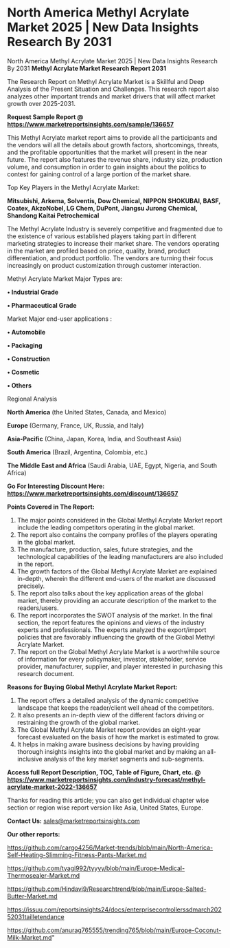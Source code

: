 # North America Methyl Acrylate Market 2025 | New Data Insights Research By 2031
North America Methyl Acrylate Market 2025 | New Data Insights Research By 2031
<strong>Methyl Acrylate Market Research Report 2031</strong>

The Research Report on Methyl Acrylate Market is a Skillful and Deep Analysis of the Present Situation and Challenges. This research report also analyzes other important trends and market drivers that will affect market growth over 2025-2031.

<strong>Request Sample Report @ <a href=https://www.marketreportsinsights.com/sample/136657>https://www.marketreportsinsights.com/sample/136657</a></strong>

This Methyl Acrylate market report aims to provide all the participants and the vendors will all the details about growth factors, shortcomings, threats, and the profitable opportunities that the market will present in the near future. The report also features the revenue share, industry size, production volume, and consumption in order to gain insights about the politics to contest for gaining control of a large portion of the market share.

Top Key Players in the Methyl Acrylate Market:

<strong>Mitsubishi, Arkema, Solventis, Dow Chemical, NIPPON SHOKUBAI, BASF, Coatex, AkzoNobel, LG Chem, DuPont, Jiangsu Jurong Chemical, Shandong Kaitai Petrochemical</strong>

The Methyl Acrylate Industry is severely competitive and fragmented due to the existence of various established players taking part in different marketing strategies to increase their market share. The vendors operating in the market are profiled based on price, quality, brand, product differentiation, and product portfolio. The vendors are turning their focus increasingly on product customization through customer interaction.

Methyl Acrylate Market Major Types are:

<strong>• Industrial Grade

• Pharmaceutical Grade</strong>

Market Major end-user applications :

<strong>• Automobile

• Packaging

• Construction

• Cosmetic

• Others</strong>

Regional Analysis

</u><strong><b>North America</b></strong> (the United States, Canada, and Mexico)

<strong><b>Europe </b></strong>(Germany, France, UK, Russia, and Italy)

<strong><b>Asia-Pacific</b></strong> (China, Japan, Korea, India, and Southeast Asia)

<strong><b>South America</b></strong> (Brazil, Argentina, Colombia, etc.)

<strong><b>The Middle East and Africa</b></strong> (Saudi Arabia, UAE, Egypt, Nigeria, and South Africa)

<strong>Go For Interesting Discount Here: <a href=https://www.marketreportsinsights.com/discount/136657>https://www.marketreportsinsights.com/discount/136657</a></strong>

<strong>Points Covered in The Report:</strong>
<ol>
  <li>The major points considered in the Global Methyl Acrylate Market report include the leading competitors operating in the global market.</li>
  <li>The report also contains the company profiles of the players operating in the global market.</li>
  <li>The manufacture, production, sales, future strategies, and the technological capabilities of the leading manufacturers are also included in the report.</li>
  <li>The growth factors of the Global Methyl Acrylate Market are explained in-depth, wherein the different end-users of the market are discussed precisely.</li>
  <li>The report also talks about the key application areas of the global market, thereby providing an accurate description of the market to the readers/users.</li>
  <li>The report incorporates the SWOT analysis of the market. In the final section, the report features the opinions and views of the industry experts and professionals. The experts analyzed the export/import policies that are favorably influencing the growth of the Global Methyl Acrylate Market.</li>
  <li>The report on the Global Methyl Acrylate Market is a worthwhile source of information for every policymaker, investor, stakeholder, service provider, manufacturer, supplier, and player interested in purchasing this research document.</li>
</ol>
<strong>Reasons for Buying Global Methyl Acrylate Market Report:</strong>

<ol>
  <li>The report offers a detailed analysis of the dynamic competitive landscape that keeps the reader/client well ahead of the competitors.</li>
  <li>It also presents an in-depth view of the different factors driving or restraining the growth of the global market.</li>
  <li>The Global Methyl Acrylate Market report provides an eight-year forecast evaluated on the basis of how the market is estimated to grow.</li>
  <li>It helps in making aware business decisions by having providing thorough insights insights into the global market and by making an all-inclusive analysis of the key market segments and sub-segments.</li>
</ol>
<strong>Access full Report Description, TOC, Table of Figure, Chart, etc. @ <a href=https://www.marketreportsinsights.com/industry-forecast/methyl-acrylate-market-2022-136657>https://www.marketreportsinsights.com/industry-forecast/methyl-acrylate-market-2022-136657</a></strong>


Thanks for reading this article; you can also get individual chapter wise section or region wise report version like Asia, United States, Europe.

<strong>Contact Us:</strong>
sales@marketreportsinsights.com

<strong>Our other reports:</strong>

<a href=https://github.com/cargo4256/Market-trends/blob/main/North-America-Self-Heating-Slimming-Fitness-Pants-Market.md>https://github.com/cargo4256/Market-trends/blob/main/North-America-Self-Heating-Slimming-Fitness-Pants-Market.md</a>

<a href=https://github.com/tyagi992/tyyyy/blob/main/Europe-Medical-Thermosealer-Market.md>https://github.com/tyagi992/tyyyy/blob/main/Europe-Medical-Thermosealer-Market.md</a>

<a href=https://github.com/Hindavi9/Researchtrend/blob/main/Europe-Salted-Butter-Market.md>https://github.com/Hindavi9/Researchtrend/blob/main/Europe-Salted-Butter-Market.md</a>

<a href=https://issuu.com/reportsinsights24/docs/enterprisecontrollerssdmarch20252031tailletendance>https://issuu.com/reportsinsights24/docs/enterprisecontrollerssdmarch20252031tailletendance</a>

<a href=https://github.com/anurag765555/trending765/blob/main/Europe-Coconut-Milk-Market.md>https://github.com/anurag765555/trending765/blob/main/Europe-Coconut-Milk-Market.md</a>"
